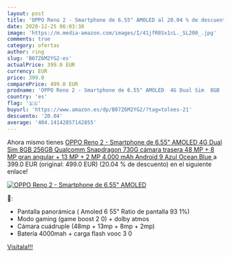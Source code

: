 ```yaml
---
layout: post
title: 'OPPO Reno 2 - Smartphone de 6.55" AMOLED al 20.04 % de descuento'
date: 2020-12-25 06:03:38
image: 'https://m.media-amazon.com/images/I/41jfR8Sx1cL._SL200_.jpg'
comments: true
category: ofertas
author: ring
slug: 'B07Z6M2YG2-es'
actualPrice: 399.0 EUR
currency: EUR
price: 399.0
comparePrice: 499.0 EUR
prodname: 'OPPO Reno 2 - Smartphone de 6.55" AMOLED  4G Dual Sim  8GB  256GB  Qualcomm Snapdragon 730G  cámara trasera 48 MP + 8 MP  gran angular  + 13 MP + 2 MP  4.000 mAh  Android 9  Azul  Ocean Blue '
country: 'es'
flag: '🇪🇸'
buyurl: 'https://www.amazon.es/dp/B07Z6M2YG2/?tag=tolees-21'
descuento: '20.04'
average: '404.14142857142855'
---
```


Ahora mismo tienes [OPPO Reno 2 - Smartphone de 6.55" AMOLED  4G Dual Sim  8GB  256GB  Qualcomm Snapdragon 730G  cámara trasera 48 MP + 8 MP  gran angular  + 13 MP + 2 MP  4.000 mAh  Android 9  Azul  Ocean Blue ](https://www.amazon.es/dp/B07Z6M2YG2/?tag=tolees-21) a 399.0 EUR (original: 499.0 EUR) (20.04 %  de descuento) en el siguiente enlace!

[![OPPO Reno 2 - Smartphone de 6.55" AMOLED](https://m.media-amazon.com/images/I/41jfR8Sx1cL._SL200_.jpg)](https://www.amazon.es/dp/B07Z6M2YG2/?tag=tolees-21)

🔎:

- Pantalla panorámica ( Amoled 6 55" Ratio de pantalla 93 1%)
- Modo gaming (game boost 2 0) + dolby atmos
- Cámara cuádruple (48mp + 13mp + 8mp + 2mp)
- Batería 4000mah + carga flash vooc 3 0

[Visítala!!!](https://www.amazon.es/dp/B07Z6M2YG2/?tag=tolees-21)
